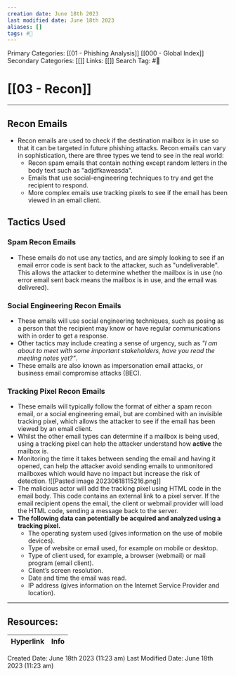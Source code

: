 ```yaml
---
creation date: June 18th 2023
last modified date: June 18th 2023
aliases: []
tags: #📖
---
```


Primary Categories: [[01 - Phishing Analysis]] [[000 - Global Index]] 
Secondary Categories: [[]] 
Links: [[]] 
Search Tag: #📖  

# [[03 - Recon]]  
---

## Recon Emails
- Recon emails are used to check if the destination mailbox is in use so that it can be targeted in future phishing attacks. Recon emails can vary in sophistication, there are three types we tend to see in the real world:
	- Recon spam emails that contain nothing except random letters in the body text such as "adjdfkaweasda".
	- Emails that use social-engineering techniques to try and get the recipient to respond.
	- More complex emails use tracking pixels to see if the email has been viewed in an email client.

## Tactics Used

### Spam Recon Emails
- These emails do not use any tactics, and are simply looking to see if an email error code is sent back to the attacker, such as "undeliverable". This allows the attacker to determine whether the mailbox is in use (no error email sent back means the mailbox is in use, and the email was delivered).

### Social Engineering Recon Emails
- These emails will use social engineering techniques, such as posing as a person that the recipient may know or have regular communications with in order to get a response. 
- Other tactics may include creating a sense of urgency, such as _"I am about to meet with some important stakeholders, have you read the meeting notes yet?"_.
- These emails are also known as impersonation email attacks, or business email compromise attacks (BEC).

### Tracking Pixel Recon Emails
- These emails will typically follow the format of either a spam recon email, or a social engineering email, but are combined with an invisible tracking pixel, which allows the attacker to see if the email has been viewed by an email client. 
- Whilst the other email types can determine if a mailbox is being used, using a tracking pixel can help the attacker understand how **active** the mailbox is. 
- Monitoring the time it takes between sending the email and having it opened, can help the attacker avoid sending emails to unmonitored mailboxes which would have no impact but increase the risk of detection.
	![[Pasted image 20230618115216.png]]
- The malicious actor will add the tracking pixel using HTML code in the email body. This code contains an external link to a pixel server. If the email recipient opens the email, the client or webmail provider will load the HTML code, sending a message back to the server.
- **The following data can potentially be acquired and analyzed using a tracking pixel.**
	- The operating system used (gives information on the use of mobile devices).
	- Type of website or email used, for example on mobile or desktop.
	- Type of client used, for example, a browser (webmail) or mail program (email client).
	- Client’s screen resolution.
	- Date and time the email was read.
	- IP address (gives information on the Internet Service Provider and location).


















___

## Resources:

| Hyperlink | Info |
| --------- | ---- |


Created Date: June 18th 2023 (11:23 am) 
Last Modified Date: June 18th 2023 (11:23 am)
